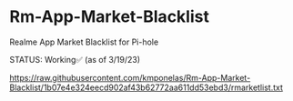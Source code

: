 # Rm-App-Market-Blacklist
Realme App Market Blacklist for Pi-hole

STATUS: Working✅ (as of 3/19/23)

 https://raw.githubusercontent.com/kmponelas/Rm-App-Market-Blacklist/1b07e4e324eecd902af43b62772aa611dd53ebd3/rmarketlist.txt
